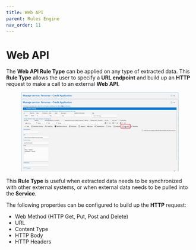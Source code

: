 ```yaml
---
title: Web API
parent: Rules Engine
nav_order: 11
---
```


# Web API

The **Web API Rule Type** can be applied on any type of extracted data. This **Rule Type** allows the user to specify a **URL endpoint** and build up an **HTTP** request to make a call to an external **Web API**.

<figure><img src="../../.gitbook/assets/image (21).png" alt=""><figcaption></figcaption></figure>

This **Rule Type** is useful when extracted data needs to be synchronized with other external systems, or when external data needs to be pulled into the **Service**.

The following properties can be configured to build up the **HTTP** request:

* Web Method (HTTP Get, Put, Post and Delete)
* URL
* Content Type
* HTTP Body
* HTTP Headers
